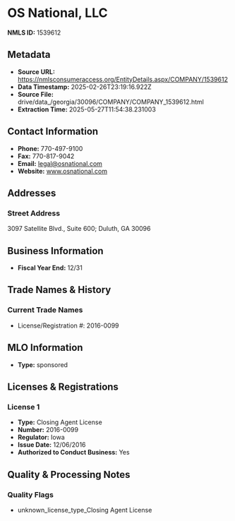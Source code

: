 # OS National, LLC

**NMLS ID:** 1539612

## Metadata
- **Source URL:** https://nmlsconsumeraccess.org/EntityDetails.aspx/COMPANY/1539612
- **Data Timestamp:** 2025-02-26T23:19:16.922Z
- **Source File:** drive/data_/georgia/30096/COMPANY/COMPANY_1539612.html
- **Extraction Time:** 2025-05-27T11:54:38.231003

## Contact Information
- **Phone:** 770-497-9100
- **Fax:** 770-817-9042
- **Email:** legal@osnational.com
- **Website:** www.osnational.com

## Addresses
### Street Address
3097 Satellite Blvd., Suite 600; Duluth, GA 30096

## Business Information
- **Fiscal Year End:** 12/31

## Trade Names & History
### Current Trade Names
- License/Registration #: 2016-0099

## MLO Information
- **Type:** sponsored

## Licenses & Registrations

### License 1
- **Type:** Closing Agent License
- **Number:** 2016-0099
- **Regulator:** Iowa
- **Issue Date:** 12/06/2016
- **Authorized to Conduct Business:** Yes

## Quality & Processing Notes
### Quality Flags
- unknown_license_type_Closing Agent License
